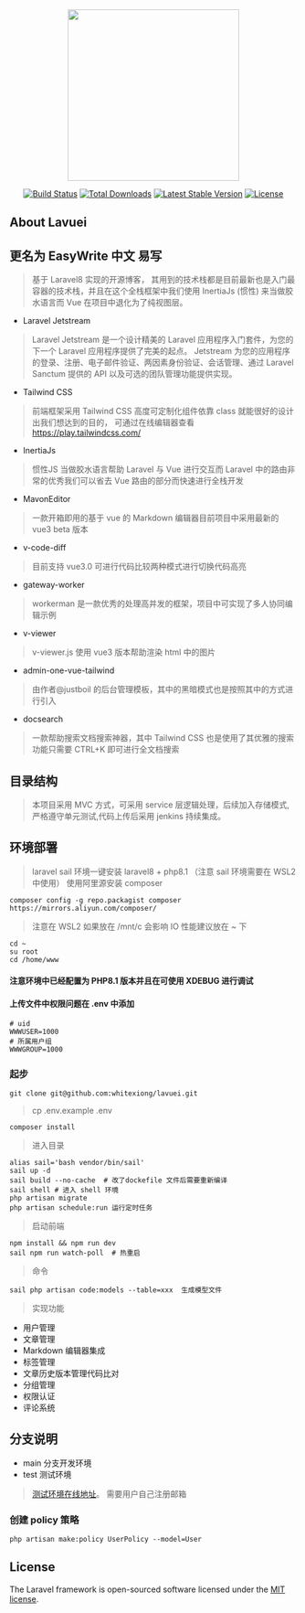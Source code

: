 
<div align=center>
<img src="https://raw.github.com/whitexiong/lavuei/master/public/images/lavuei.png" width="300" height="300"/>
</div>

<p align="center">
<a href="https://travis-ci.org/laravel/framework"><img src="https://travis-ci.org/laravel/framework.svg" alt="Build Status"></a>
<a href="https://packagist.org/packages/laravel/framework"><img src="https://img.shields.io/packagist/dt/laravel/framework" alt="Total Downloads"></a>
<a href="https://packagist.org/packages/laravel/framework"><img src="https://img.shields.io/packagist/v/laravel/framework" alt="Latest Stable Version"></a>
<a href="https://packagist.org/packages/laravel/framework"><img src="https://img.shields.io/packagist/l/laravel/framework" alt="License"></a>
</p>

## About Lavuei

## 更名为 EasyWrite 中文 易写 

> 基于 Laravel8 实现的开源博客， 其用到的技术栈都是目前最新也是入门最容器的技术栈，并且在这个全栈框架中我们使用 InertiaJs (惯性) 来当做胶水语言而 Vue 在项目中退化为了纯视图层。

- Laravel Jetstream

> Laravel Jetstream 是一个设计精美的 Laravel 应用程序入门套件，为您的下一个 Laravel 应用程序提供了完美的起点。 Jetstream 为您的应用程序的登录、注册、电子邮件验证、两因素身份验证、会话管理、通过 Laravel Sanctum 提供的 API 以及可选的团队管理功能提供实现。

- Tailwind CSS

>  前端框架采用  Tailwind CSS 高度可定制化组件依靠 class 就能很好的设计出我们想达到的目的， 可通过在线编辑器查看 https://play.tailwindcss.com/

- InertiaJs

> 惯性JS 当做胶水语言帮助 Laravel 与 Vue 进行交互而 Laravel 中的路由非常的优秀我们可以省去 Vue 路由的部分而快速进行全栈开发

- MavonEditor

> 一款开箱即用的基于 vue 的 Markdown 编辑器目前项目中采用最新的 vue3 beta 版本

- v-code-diff

> 目前支持 vue3.0 可进行代码比较两种模式进行切换代码高亮

- gateway-worker

> workerman 是一款优秀的处理高并发的框架，项目中可实现了多人协同编辑示例


- v-viewer

> v-viewer.js 使用 vue3 版本帮助渲染 html 中的图片


- admin-one-vue-tailwind

> 由作者@justboil 的后台管理模板，其中的黑暗模式也是按照其中的方式进行引入


- docsearch

> 一款帮助搜索文档搜索神器，其中 Tailwind CSS 也是使用了其优雅的搜索功能只需要 CTRL+K 即可进行全文档搜索

## 目录结构

> 本项目采用 MVC 方式，可采用 service 层逻辑处理，后续加入存储模式,严格遵守单元测试,代码上传后采用 jenkins 持续集成。

## 环境部署

> laravel sail 环境一键安装  laravel8 + php8.1 （注意 sail 环境需要在 WSL2 中使用）
> 使用阿里源安装 composer

    composer config -g repo.packagist composer https://mirrors.aliyun.com/composer/

> 注意在 WSL2 如果放在 /mnt/c 会影响 IO 性能建议放在 ~ 下

    cd ~
    su root
    cd /home/www

#### 注意环境中已经配置为 PHP8.1 版本并且在可使用 XDEBUG 进行调试


#### 上传文件中权限问题在 .env 中添加

    # uid
    WWWUSER=1000
    # 所属用户组
    WWWGROUP=1000

### 起步

    git clone git@github.com:whitexiong/lavuei.git

> cp .env.example .env

    composer install

> 进入目录

    alias sail='bash vendor/bin/sail'
    sail up -d
    sail build --no-cache  # 改了dockefile 文件后需要重新编译
    sail shell # 进入 shell 环境
    php artisan migrate
    php artisan schedule:run 运行定时任务

> 启动前端

    npm install && npm run dev
    sail npm run watch-poll  # 热重启

> 命令

    sail php artisan code:models --table=xxx  生成模型文件
    

> 实现功能

- 用户管理
- 文章管理
- Markdown 编辑器集成
- 标签管理
- 文章历史版本管理代码比对
- 分组管理
- 权限认证
- 评论系统

## 分支说明

- main 分支开发环境
- test 测试环境

> [测试环境在线地址](https://27630f6i27.qicp.vip)。 需要用户自己注册邮箱



### 创建 policy 策略

    php artisan make:policy UserPolicy --model=User

## License

The Laravel framework is open-sourced software licensed under the [MIT license](https://opensource.org/licenses/MIT).
